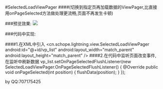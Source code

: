 #SelectedLoadViewPager
####(切换到指定页再加载数据的ViewPager,比直接用onPageSelected方法做处理更流畅,页面不再发生卡顿)

###预览效果:
![](https://github.com/g707175425/SelectedLoadViewPager/blob/master/selectedloadviewpager.gif)

###代码中实现:

####1.在XML中引入
	<cn.schope.lightning.view.SelectedLoadViewPager
        android:id="@+id/vp_list"
        android:layout_width="match_parent"
        android:layout_height="match_parent" />
####2.在代码中监听页面改变事件,在监听中刷新数据
	vp_list.setOnPageSelectedFlushListener(new SelectedLoadViewPager.OnPageSelectedFlushListener() {
			@Override
			public void onPageSelected(int position) {
				flushData(position);
			}
		});


by QQ:707175425